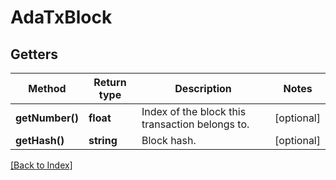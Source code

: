 # AdaTxBlock

## Getters

Method | Return type | Description | Notes
------------ | ------------- | ------------- | -------------
**getNumber()** | **float** | Index of the block this transaction belongs to. | [optional]
**getHash()** | **string** | Block hash. | [optional]

[[Back to Index]](../index.md)

